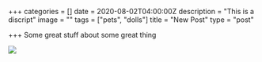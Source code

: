 +++
categories = []
date = 2020-08-02T04:00:00Z
description = "This is a discript"
image = ""
tags = ["pets", "dolls"]
title = "New Post"
type = "post"

+++
Some great stuff about some great thing

![](/images/featured-post/post-2.jpg)
